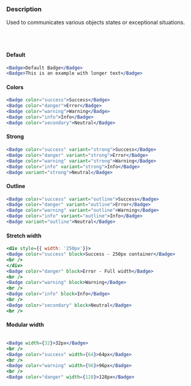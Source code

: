 ### **Description**

Used to communicates various objects states or exceptional situations.

<br />
<br />

#### **Default**

```jsx
<Badge>Default Badge</Badge>
<Badge>This is an example with longer text</Badge>
```

#### **Colors**

```jsx
<Badge color="success">Success</Badge>
<Badge color="danger">Error</Badge>
<Badge color="warning">Warning</Badge>
<Badge color="info">Info</Badge>
<Badge color="secondary">Neutral</Badge>
```

#### **Strong**

```jsx
<Badge color="success" variant="strong">Success</Badge>
<Badge color="danger" variant="strong">Error</Badge>
<Badge color="warning" variant="strong">Warning</Badge>
<Badge color="info" variant="strong">Info</Badge>
<Badge variant="strong">Neutral</Badge>
```

#### **Outline**

```jsx
<Badge color="success" variant="outline">Success</Badge>
<Badge color="danger" variant="outline">Error</Badge>
<Badge color="warning" variant="outline">Warning</Badge>
<Badge color="info" variant="outline">Info</Badge>
<Badge variant="outline">Neutral</Badge>
```

#### **Stretch width**

```jsx
<div style={{ width: '250px'}}>
<Badge color="success" block>Success - 250px container</Badge>
<br />
</div>
<Badge color="danger" block>Error - Full width</Badge>
<br />
<Badge color="warning" block>Warning</Badge>
<br />
<Badge color="info" block>Info</Badge>
<br />
<Badge color="secondary" block>Neutral</Badge>
<br />
```

#### **Modular width**

```jsx

<Badge width={32}>32px</Badge>
<br />
<Badge color="success" width={64}>64px</Badge>
<br />
<Badge color="warning" width={96}>96px</Badge>
<br />
<Badge color="danger" width={128}>128px</Badge>
```
